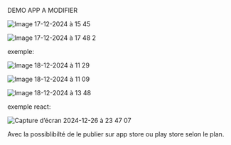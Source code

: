 DEMO APP A MODIFIER

![Image 17-12-2024 à 15 45](https://github.com/user-attachments/assets/cd0102b9-ea78-4d74-b57f-64c0c3d44285)




![Image 17-12-2024 à 17 48 2](https://github.com/user-attachments/assets/39207281-210d-401c-9dc6-488894b097fd)


exemple:


![Image 18-12-2024 à 11 29](https://github.com/user-attachments/assets/bfbd8128-dbc0-49bd-8eae-ab123c860676)


![Image 18-12-2024 à 11 09](https://github.com/user-attachments/assets/9d080a8a-73d0-4d58-ae26-2c12112e4a26)


![Image 18-12-2024 à 13 48](https://github.com/user-attachments/assets/1b44c9ec-ad45-4357-876e-cae272b0333b)

exemple react:

![Capture d’écran 2024-12-26 à 23 47 07](https://github.com/user-attachments/assets/439eb83b-b929-4599-a566-4dd9a5bbd5a3)



Avec la possiblibilté de le publier sur app store ou play store selon le plan.
